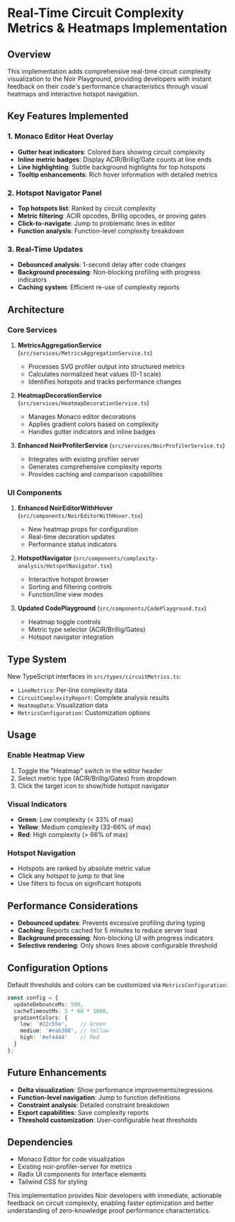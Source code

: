 # Real-Time Circuit Complexity Metrics & Heatmaps Implementation

## Overview

This implementation adds comprehensive real-time circuit complexity visualization to the Noir Playground, providing developers with instant feedback on their code's performance characteristics through visual heatmaps and interactive hotspot navigation.

## Key Features Implemented

### 1. Monaco Editor Heat Overlay
- **Gutter heat indicators**: Colored bars showing circuit complexity
- **Inline metric badges**: Display ACIR/Brillig/Gate counts at line ends
- **Line highlighting**: Subtle background highlights for top hotspots
- **Tooltip enhancements**: Rich hover information with detailed metrics

### 2. Hotspot Navigator Panel
- **Top hotspots list**: Ranked by circuit complexity
- **Metric filtering**: ACIR opcodes, Brillig opcodes, or proving gates
- **Click-to-navigate**: Jump to problematic lines in editor
- **Function analysis**: Function-level complexity breakdown

### 3. Real-Time Updates
- **Debounced analysis**: 1-second delay after code changes
- **Background processing**: Non-blocking profiling with progress indicators
- **Caching system**: Efficient re-use of complexity reports

## Architecture

### Core Services

1. **MetricsAggregationService** (`src/services/MetricsAggregationService.ts`)
   - Processes SVG profiler output into structured metrics
   - Calculates normalized heat values (0-1 scale)
   - Identifies hotspots and tracks performance changes

2. **HeatmapDecorationService** (`src/services/HeatmapDecorationService.ts`)
   - Manages Monaco editor decorations
   - Applies gradient colors based on complexity
   - Handles gutter indicators and inline badges

3. **Enhanced NoirProfilerService** (`src/services/NoirProfilerService.ts`)
   - Integrates with existing profiler server
   - Generates comprehensive complexity reports
   - Provides caching and comparison capabilities

### UI Components

1. **Enhanced NoirEditorWithHover** (`src/components/NoirEditorWithHover.tsx`)
   - New heatmap props for configuration
   - Real-time decoration updates
   - Performance status indicators

2. **HotspotNavigator** (`src/components/complexity-analysis/HotspotNavigator.tsx`)
   - Interactive hotspot browser
   - Sorting and filtering controls
   - Function/line view modes

3. **Updated CodePlayground** (`src/components/CodePlayground.tsx`)
   - Heatmap toggle controls
   - Metric type selector (ACIR/Brillig/Gates)
   - Hotspot navigator integration

## Type System

New TypeScript interfaces in `src/types/circuitMetrics.ts`:
- `LineMetrics`: Per-line complexity data
- `CircuitComplexityReport`: Complete analysis results
- `HeatmapData`: Visualization data
- `MetricsConfiguration`: Customization options

## Usage

### Enable Heatmap View
1. Toggle the "Heatmap" switch in the editor header
2. Select metric type (ACIR/Brillig/Gates) from dropdown
3. Click the target icon to show/hide hotspot navigator

### Visual Indicators
- **Green**: Low complexity (< 33% of max)
- **Yellow**: Medium complexity (33-66% of max)  
- **Red**: High complexity (> 66% of max)

### Hotspot Navigation
- Hotspots are ranked by absolute metric value
- Click any hotspot to jump to that line
- Use filters to focus on significant hotspots

## Performance Considerations

- **Debounced updates**: Prevents excessive profiling during typing
- **Caching**: Reports cached for 5 minutes to reduce server load
- **Background processing**: Non-blocking UI with progress indicators
- **Selective rendering**: Only shows lines above configurable threshold

## Configuration Options

Default thresholds and colors can be customized via `MetricsConfiguration`:

```typescript
const config = {
  updateDebounceMs: 500,
  cacheTimeoutMs: 5 * 60 * 1000,
  gradientColors: {
    low: '#22c55e',    // Green
    medium: '#eab308', // Yellow  
    high: '#ef4444'    // Red
  }
};
```

## Future Enhancements

- **Delta visualization**: Show performance improvements/regressions
- **Function-level navigation**: Jump to function definitions
- **Constraint analysis**: Detailed constraint breakdown
- **Export capabilities**: Save complexity reports
- **Threshold customization**: User-configurable heat thresholds

## Dependencies

- Monaco Editor for code visualization
- Existing noir-profiler-server for metrics
- Radix UI components for interface elements
- Tailwind CSS for styling

This implementation provides Noir developers with immediate, actionable feedback on circuit complexity, enabling faster optimization and better understanding of zero-knowledge proof performance characteristics.